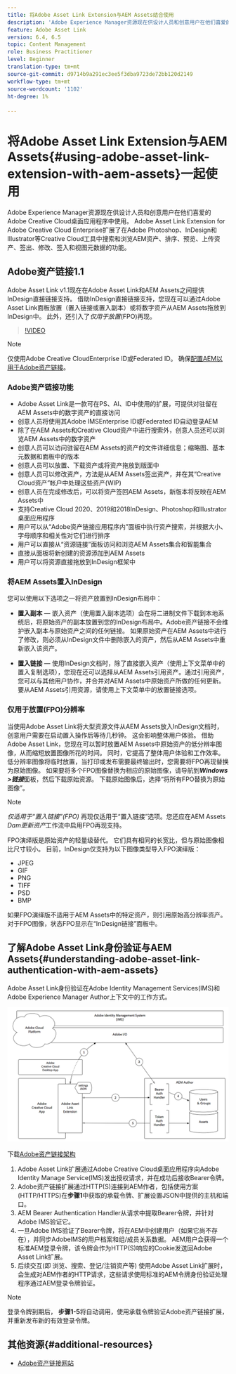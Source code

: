 ```yaml
---
title: 将Adobe Asset Link Extension与AEM Assets结合使用
description: 'Adobe Experience Manager资源现在供设计人员和创意用户在他们喜爱的Adobe Creative Cloud桌面应用程序中使用。 Adobe Asset Link Extension for Adobe Creative Cloud Enterprise扩展了在Adobe Photoshop、InDesign和Illustrator等Creative Cloud工具中搜索和浏览AEM资产、排序、预览、上传资产、签出、修改、签入和视图元数据的功能。 '
feature: Adobe Asset Link
version: 6.4, 6.5
topic: Content Management
role: Business Practitioner
level: Beginner
translation-type: tm+mt
source-git-commit: d9714b9a291ec3ee5f3dba9723de72bb120d2149
workflow-type: tm+mt
source-wordcount: '1102'
ht-degree: 1%

---
```



# 将Adobe Asset Link Extension与AEM Assets{#using-adobe-asset-link-extension-with-aem-assets}一起使用

Adobe Experience Manager资源现在供设计人员和创意用户在他们喜爱的Adobe Creative Cloud桌面应用程序中使用。 Adobe Asset Link Extension for Adobe Creative Cloud Enterprise扩展了在Adobe Photoshop、InDesign和Illustrator等Creative Cloud工具中搜索和浏览AEM资产、排序、预览、上传资产、签出、修改、签入和视图元数据的功能。


## Adobe资产链接1.1

Adobe Asset Link v1.1现在在Adobe Asset Link和AEM Assets之间提供InDesign直接链接支持。 借助InDesign直接链接支持，您现在可以通过Adobe Asset Link面板放置（置入链接或置入副本）或将数字资产从AEM Assets拖放到InDesign中。 此外，还引入了&#x200B;*仅用于放置*(FPO)再现。

>[!VIDEO](https://video.tv.adobe.com/v/28988/?quality=12&learn=on)

>[!NOTE]
>
>仅使用Adobe Creative CloudEnterprise ID或Federated ID。 确保[配置AEM以用于Adobe资产链接](https://helpx.adobe.com/enterprise/admin-guide.html/enterprise/using/adobe-asset-link.ug.html)。


### Adobe资产链接功能

* Adobe Asset Link是一款可在PS、AI、ID中使用的扩展，可提供对驻留在AEM Assets中的数字资产的直接访问
* 创意人员将使用其Adobe IMSEnterprise ID或Federated ID自动登录AEM
* 除了在AEM Assets和Creative Cloud资产中进行搜索外，创意人员还可以浏览AEM Assets中的数字资产
* 创意人员可以访问驻留在AEM Assets的资产的文件详细信息；缩略图、基本元数据和面板中的版本
* 创意人员可以放置、下载资产或将资产拖放到版面中
* 创意人员可以修改资产，方法是从AEM Assets签出资产，并在其“Creative Cloud资产”帐户中处理这些资产(WIP)
* 创意人员在完成修改后，可以将资产签回AEM Assets，新版本将反映在AEM Assets中
* 支持Creative Cloud 2020、2019和2018InDesign、Photoshop和Illustrator桌面应用程序
* 用户可以从“Adobe资产链接应用程序内”面板中执行资产搜索，并根据大小、字母顺序和相关性对它们进行排序
* 用户可以直接从“资源链接”面板访问和浏览AEM Assets集合和智能集合
* 直接从面板将新创建的资源添加到AEM Assets
* 用户可以将资源直接拖放到InDesign框架中

### 将AEM Assets置入InDesign

您可以使用以下选项之一将资产放置到InDesign布局中：

* **置入副本**  — 嵌入资产（使用置入副本选项）会在将二进制文件下载到本地系统后，将原始资产的副本放置到您的InDesign布局中。Adobe资产链接不会维护嵌入副本与原始资产之间的任何链接。 如果原始资产在AEM Assets中进行了修改，则必须从InDesign文件中删除嵌入的资产，然后从AEM Assets中重新嵌入该资产。

* **置入链接**  — 使用InDesign文档时，除了直接嵌入资产（使用上下文菜单中的置入复制选项），您现在还可以选择从AEM Assets引用资产。通过引用资产，您可以与其他用户协作，并合并对AEM Assets中原始资产所做的任何更新。 要从AEM Assets引用资源，请使用上下文菜单中的放置链接选项。

### 仅用于放置(FPO)分辨率

当使用Adobe Asset Link将大型资源文件从AEM Assets放入InDesign文档时，创意用户需要在启动置入操作后等待几秒钟。 这会影响整体用户体验。 借助Adobe Asset Link，您现在可以暂时放置AEM Assets中原始资产的低分辨率图像，从而缩短放置图像所花的时间。 同时，它提高了整体用户体验和工作效率。 低分辨率图像将临时放置，当打印或发布需要最终输出时，您需要将FPO再现替换为原始图像。 如果要将多个FPO图像替换为相应的原始图像，请导航到&#x200B;**_Windows >链接_**&#x200B;面板，然后下载原始资源。 下载原始图像后，选择“将所有FPO替换为原始图像”。

>[!NOTE]
>
> *仅适用于“置入链接”(FPO)* 再现仅适用于“置入链接”选项。您还应在AEM Assets *Dam更新资产*&#x200B;工作流中启用FPO再现支持。

FPO演绎版是原始资产的轻量级替代。 它们具有相同的长宽比，但与原始图像相比尺寸较小。 目前，InDesign仅支持为以下图像类型导入FPO演绎版：

* JPEG
* GIF
* PNG
* TIFF
* PSD
* BMP

如果FPO演绎版不适用于AEM Assets中的特定资产，则引用原始高分辨率资产。 对于FPO图像，状态FPO显示在“InDesign链接”面板中。

## 了解Adobe Asset Link身份验证与AEM Assets{#understanding-adobe-asset-link-authentication-with-aem-assets}

Adobe Asset Link身份验证在Adobe Identity Management Services(IMS)和Adobe Experience Manager Author上下文中的工作方式。

![Adobe资产链接架构](assets/adobe-asset-link-article-understand.png)

下载[Adobe资产链接架构](assets/adobe-asset-link-article-understand-1.png)

1. Adobe Asset Link扩展通过Adobe Creative Cloud桌面应用程序向Adobe Identity Manage Service(IMS)发出授权请求，并在成功后接收Bearer令牌。
2. Adobe资产链接扩展通过HTTP(S)连接到AEM作者，包括使用方案(HTTP/HTTPS)在&#x200B;**步骤1**&#x200B;中获取的承载令牌、扩展设置JSON中提供的主机和端口。
3. AEM Bearer Authentication Handler从请求中提取Bearer令牌，并针对Adobe IMS验证它。
4. 一旦Adobe IMS验证了Bearer令牌，将在AEM中创建用户（如果它尚不存在），并同步AdobeIMS的用户档案和组/成员关系数据。 AEM用户会获得一个标准AEM登录令牌，该令牌会作为HTTP(S)响应的Cookie发送回Adobe Asset Link扩展。
5. 后续交互(即 浏览、搜索、登记/注销资产等) 使用Adobe Asset Link扩展时，会生成对AEM作者的HTTP请求，这些请求使用标准的AEM令牌身份验证处理程序通过AEM登录令牌验证。

>[!NOTE]
>
>登录令牌到期后， **步骤1-5**&#x200B;将自动调用，使用承载令牌验证Adobe资产链接扩展，并重新发布新的有效登录令牌。

## 其他资源{#additional-resources}

* [Adobe资产链接网站](https://www.adobe.com/cn/creativecloud/business/enterprise/adobe-asset-link.html)